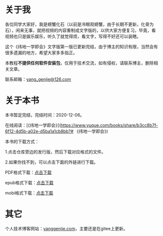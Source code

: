 # 关于我

各位同学大家好，我是螃蟹化石（以前是冷眼观螃蟹，由于长期不更新，化骨为石），闲来无事，就把视频的内容重制成文字版的，以供大家方便复习，毕竟，看视频也只是娱乐娱乐，听久了就觉得烦，看文字，写得不好还可以装瞎。

这个《纬地一学即会》文字版第一版已更新完结，由于博主的知识有限，当然会有很多遗漏的地方，希望大家多多指正。

本教程**不提供任何软件安装包**，仅用于技术交流，如有侵权，请联系博主，删除相关文章。

联系邮箱：[yang_genjie@126.com](yang_genjie@126.com)

# 关于本书

本书暂定完结，完结时间：2020-12-06。

在线阅读：[《纬地一学即会》](https://www.yuque.com/books/share/b3cc8b7f-6f12-4d5b-a02e-d5ba1a1cb8bb?# 《纬地一学即会》)

本书的下载方式：

1.点击仓库旁边的发行版，然后下载对应格式的文件。

2.如果你找不到，可以点击下面的外链进行下载。

PDF格式下载：[点击下载](https://wwi.lanzoui.com/ihWbYjmx8vi)

epub格式下载：[点击下载](https://www.lanzoui.com/iftvYj444cd)

mobi格式下载：[点击下载](https://www.lanzoui.com/iwlFIj443xi)



# 其它

个人技术博客网站：[yanggenjie.com](https://yanggenjie.com/)，主要还是在gitee上更新。

